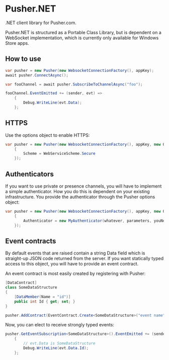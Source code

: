Pusher.NET==========.NET client library for Pusher.com.Pusher.NET is structured as a Portable Class Library, but is dependent on a WebSocket implementation, which is currently only available for Windows Store apps.How to use----------```csharpvar pusher = new Pusher(new WebsocketConnectionFactory(), appKey);await pusher.ConnectAsync();var fooChannel = await pusher.SubscribeToChannelAsync("foo");fooChannel.EventEmitted += (sender, evt) => 	{		Debug.WriteLine(evt.Data);	};```HTTPS-----Use the options object to enable HTTPS:```csharpvar pusher = new Pusher(new WebsocketConnectionFactory(), appKey, new Options	{		Scheme = WebServiceScheme.Secure	});```Authenticators--------------If you want to use private or presence channels, you will have to implement a simple authenticator. How you do this is dependent on your existing infrastructure. You provide the authenticator through the Pusher options object:```csharpvar pusher = new Pusher(new WebsocketConnectionFactory(), appKey, new Options	{		Authenticator = new MyAuthenticator(whatever, parameters, youNeed)	});```Event contracts---------------By default events that are raised contain a string Data field which is straight-up JSON code returned from the server. If you want statically typed access to this object, you will have to provide an event contract.An event contract is most easily created by registering with Pusher:```csharp[DataContract]class SomeDataStructure{	[DataMember(Name = "id")]	public int Id { get; set; }}pusher.AddContract(EventContract.Create<SomeDataStructure>("event name"));```Now, you can elect to receive strongly typed events:```csharppusher.GetEventSubscription<SomeDataStructure>().EventEmitted += (sender, evt)	{		// evt.Data is SomeDataStructure		Debug.WriteLine(evt.Data.Id);	};```